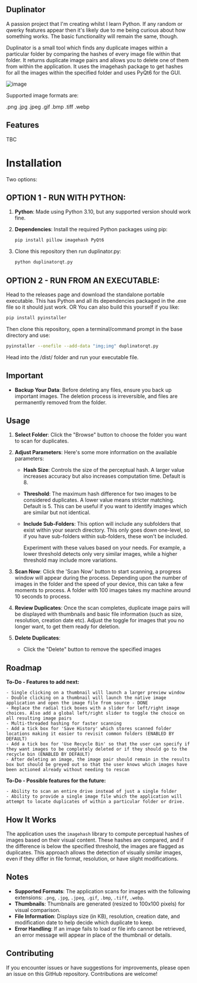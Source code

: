 ## Duplinator

A passion project that I'm creating whilst I learn Python. If any random or qwerky features appear then it's likely due to me being curious about how something works. The basic functionality will remain the same, though.

Duplinator is a small tool which finds any duplicate images within a particular folder by comparing the hashes of every image file within that folder. It returns duplicate image pairs and allows you to delete one of them from within the application. It uses the imagehash package to get hashes for all the images within the specified folder and uses PyQt6 for the GUI.

![image](https://github.com/user-attachments/assets/85e6c15f-9c2d-4d68-88d5-4fcf29706f2d)

Supported image formats are: 

.png
.jpg
.jpeg
.gif
.bmp
.tiff
.webp

## Features

TBC

# Installation

Two options:

## OPTION 1 - RUN WITH PYTHON:

1. **Python**: Made using Python 3.10, but any supported version should work fine.

2. **Dependencies**: Install the required Python packages using pip:

   ```bash
   pip install pillow imagehash PyQt6 
   ```
3. Clone this repository then run duplinator.py:

   ```bash
   python duplinatorqt.py
   ```

## OPTION 2 - RUN FROM AN EXECUTABLE:

Head to the releases page and download the standalone portable executable. This has Python and all its dependencies packaged in the .exe file so it should just work.
OR
You can also build this yourself if you like:

```bash
pip install pyinstaller
```
Then clone this repository, open a terminal/command prompt in the base directory and use:

```bash
pyinstaller --onefile --add-data "img;img" duplinatorqt.py
```
Head into the /dist/ folder and run your executable file.


## Important

- **Backup Your Data**: Before deleting any files, ensure you back up important images. The deletion process is irreversible, and files are permanently removed from the folder.
   
## Usage

1. **Select Folder**: Click the "Browse" button to choose the folder you want to scan for duplicates.

2. **Adjust Parameters**: Here's some more information on the available parameters:
      - **Hash Size**: Controls the size of the perceptual hash. A larger value increases accuracy but also increases computation time. Default is 8.
      - **Threshold**: The maximum hash difference for two images to be considered duplicates. A lower value means stricter matching. Default is 5. This can be useful if you want to identify images which are similar but not identical.
      - **Include Sub-Folders**: This option will include any subfolders that exist within your search directory. This only goes down one-level, so if you have sub-folders within sub-folders, these won't be included.
  
        Experiment with these values based on your needs. For example, a lower threshold detects only very similar images, while a higher threshold may include more variations.

3. **Scan Now**: Click the 'Scan Now' button to start scanning, a progress window will appear during the process. Depending upon the number of images in the folder and the speed of your device, this can take a few moments to process. A folder with 100 images takes my machine around 10 seconds to process.

4. **Review Duplicates**: Once the scan completes, duplicate image pairs will be displayed with thumbnails and basic file information (such as size, resolution, creation date etc). Adjust the toggle for images that you no longer want, to get them ready for deletion.

5. **Delete Duplicates**: 
   - Click the "Delete" button to remove the specified images


## Roadmap

**To-Do - Features to add next:**

	- Single clicking on a thumbnail will launch a larger preview window
	- Double clicking on a thumbnail will launch the native image application and open the image file from source - DONE
	- Replace the radial tick boxes with a slider for left/right image choices. Also add a global left/right slider to toggle the choice on all resulting image pairs
	- Multi-threaded hashing for faster scanning
	- Add a tick box for 'Save History' which stores scanned folder locations making it easier to revisit common folders (ENABLED BY DEFAULT)
	- Add a tick box for 'Use Recycle Bin' so that the user can specify if they want images to be completely deleted or if they should go to the recycle bin (ENABLED BY DEFAULT)
	- After deleting an image, the image pair should remain in the results box but should be greyed out so that the user knows which images have been actioned already without needing to rescan

**To-Do - Possible features for the future:**

	- Ability to scan an entire drive instead of just a single folder
	- Ability to provide a single image file which the application will attempt to locate duplicates of within a particular folder or drive.

## How It Works

The application uses the `imagehash` library to compute perceptual hashes of images based on their visual content. These hashes are compared, and if the difference is below the specified threshold, the images are flagged as duplicates. This approach allows the detection of visually similar images, even if they differ in file format, resolution, or have slight modifications.

## Notes

- **Supported Formats**: The application scans for images with the following extensions: `.png`, `.jpg`, `.jpeg`, `.gif`, `.bmp`, `.tiff`, `.webp`.
- **Thumbnails**: Thumbnails are generated (resized to 100x100 pixels) for visual comparison.
- **File Information**: Displays size (in KB), resolution, creation date, and modification date to help decide which duplicate to keep.
- **Error Handling**: If an image fails to load or file info cannot be retrieved, an error message will appear in place of the thumbnail or details.

## Contributing

If you encounter issues or have suggestions for improvements, please open an issue on this GitHub repository. Contributions are welcome!

